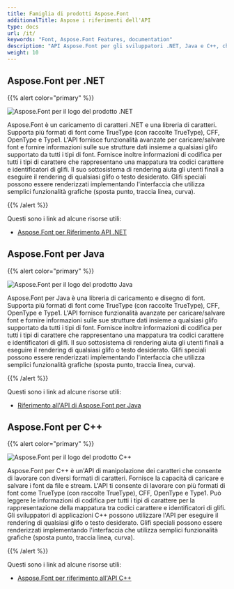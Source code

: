 ```yaml
---
title: Famiglia di prodotti Aspose.Font
additionalTitle: Aspose i riferimenti dell'API
type: docs
url: /it/
keywords: "Font, Aspose.Font Features, documentation"
description: "API Aspose.Font per gli sviluppatori .NET, Java e C++, che creano fantastiche applicazioni per l'elaborazione di font."
weight: 10
---
```


## Aspose.Font per .NET

{{% alert color="primary" %}}

![Aspose.Font per il logo del prodotto .NET](../home_1.png)


Aspose.Font è un caricamento di caratteri .NET e una libreria di caratteri. Supporta più formati di font come TrueType (con raccolte TrueType), CFF, OpenType e Type1. L'API fornisce funzionalità avanzate per caricare/salvare font e fornire informazioni sulle sue strutture dati insieme a qualsiasi glifo supportato da tutti i tipi di font. Fornisce inoltre informazioni di codifica per tutti i tipi di carattere che rappresentano una mappatura tra codici carattere e identificatori di glifi. Il suo sottosistema di rendering aiuta gli utenti finali a eseguire il rendering di qualsiasi glifo o testo desiderato. Glifi speciali possono essere renderizzati implementando l'interfaccia che utilizza semplici funzionalità grafiche (sposta punto, traccia linea, curva).

{{% /alert %}}

Questi sono i link ad alcune risorse utili:
- [Aspose.Font per Riferimento API .NET](/font/it/net/)


## Aspose.Font per Java

{{% alert color="primary" %}}

![Aspose.Font per il logo del prodotto Java](../home_2.png)


Aspose.Font per Java è una libreria di caricamento e disegno di font. Supporta più formati di font come TrueType (con raccolte TrueType), CFF, OpenType e Type1. L'API fornisce funzionalità avanzate per caricare/salvare font e fornire informazioni sulle sue strutture dati insieme a qualsiasi glifo supportato da tutti i tipi di font. Fornisce inoltre informazioni di codifica per tutti i tipi di carattere che rappresentano una mappatura tra codici carattere e identificatori di glifi. Il suo sottosistema di rendering aiuta gli utenti finali a eseguire il rendering di qualsiasi glifo o testo desiderato. Glifi speciali possono essere renderizzati implementando l'interfaccia che utilizza semplici funzionalità grafiche (sposta punto, traccia linea, curva).

{{% /alert %}}

Questi sono i link ad alcune risorse utili:
- [Riferimento all'API di Aspose.Font per Java](/font/java/)

## Aspose.Font per C++

{{% alert color="primary" %}}

![Aspose.Font per il logo del prodotto C++](../home_3.png)


Aspose.Font per C++ è un'API di manipolazione dei caratteri che consente di lavorare con diversi formati di caratteri. Fornisce la capacità di caricare e salvare i font da file e stream. L'API ti consente di lavorare con più formati di font come TrueType (con raccolte TrueType), CFF, OpenType e Type1. Può leggere le informazioni di codifica per tutti i tipi di carattere per la rappresentazione della mappatura tra codici carattere e identificatori di glifi. Gli sviluppatori di applicazioni C++ possono utilizzare l'API per eseguire il rendering di qualsiasi glifo o testo desiderato. Glifi speciali possono essere renderizzati implementando l'interfaccia che utilizza semplici funzionalità grafiche (sposta punto, traccia linea, curva).

{{% /alert %}}

Questi sono i link ad alcune risorse utili:

- [Aspose.Font per riferimento all'API C++](/font/cpp/)

